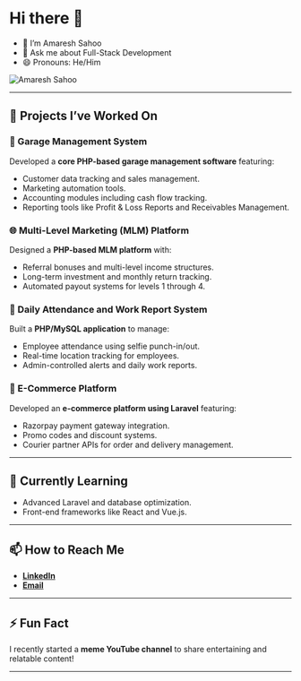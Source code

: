 # Hi there 👋

<ul>
  <li>🔭 I’m Amaresh Sahoo</li>
  <li>💬 Ask me about Full-Stack Development</li>
  <li>😄 Pronouns: He/Him</li>
</ul>

![Amaresh Sahoo](https://github.com/user-attachments/assets/34cef237-bca8-4d88-bb78-8e3053537d02)

---

## 💼 Projects I’ve Worked On

### 🚗 Garage Management System  
Developed a **core PHP-based garage management software** featuring:
- Customer data tracking and sales management.
- Marketing automation tools.
- Accounting modules including cash flow tracking.
- Reporting tools like Profit & Loss Reports and Receivables Management.

### 🌐 Multi-Level Marketing (MLM) Platform  
Designed a **PHP-based MLM platform** with:
- Referral bonuses and multi-level income structures.
- Long-term investment and monthly return tracking.
- Automated payout systems for levels 1 through 4.

### 📅 Daily Attendance and Work Report System  
Built a **PHP/MySQL application** to manage:
- Employee attendance using selfie punch-in/out.
- Real-time location tracking for employees.
- Admin-controlled alerts and daily work reports.

### 🛒 E-Commerce Platform  
Developed an **e-commerce platform using Laravel** featuring:
- Razorpay payment gateway integration.
- Promo codes and discount systems.
- Courier partner APIs for order and delivery management.

---

## 🌱 Currently Learning
- Advanced Laravel and database optimization.
- Front-end frameworks like React and Vue.js.

---

## 📫 How to Reach Me  
- **[LinkedIn](#)**  
- **[Email](#)**  

---

## ⚡ Fun Fact  
I recently started a **meme YouTube channel** to share entertaining and relatable content!

---

<!-- Replace the placeholder links (#) with your actual LinkedIn or email links -->
